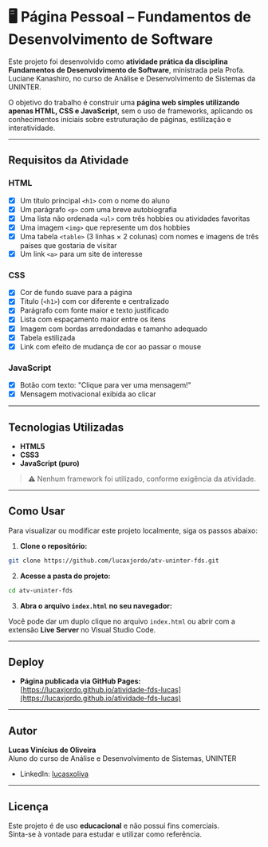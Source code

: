 # 🖥️ Página Pessoal – Fundamentos de Desenvolvimento de Software

Este projeto foi desenvolvido como **atividade prática da disciplina Fundamentos de Desenvolvimento de Software**, ministrada pela Profa. Luciane Kanashiro, no curso de Análise e Desenvolvimento de Sistemas da UNINTER.

O objetivo do trabalho é construir uma **página web simples utilizando apenas HTML, CSS e JavaScript**, sem o uso de frameworks, aplicando os conhecimentos iniciais sobre estruturação de páginas, estilização e interatividade.

---

##  Requisitos da Atividade

### HTML
- [x] Um título principal `<h1>` com o nome do aluno
- [x] Um parágrafo `<p>` com uma breve autobiografia
- [x] Uma lista não ordenada `<ul>` com três hobbies ou atividades favoritas
- [x] Uma imagem `<img>` que represente um dos hobbies
- [x] Uma tabela `<table>` (3 linhas × 2 colunas) com nomes e imagens de três países que gostaria de visitar
- [x] Um link `<a>` para um site de interesse

### CSS
- [x] Cor de fundo suave para a página
- [x] Título (`<h1>`) com cor diferente e centralizado
- [x] Parágrafo com fonte maior e texto justificado
- [x] Lista com espaçamento maior entre os itens
- [x] Imagem com bordas arredondadas e tamanho adequado
- [x] Tabela estilizada
- [x] Link com efeito de mudança de cor ao passar o mouse

### JavaScript
- [x] Botão com texto: "Clique para ver uma mensagem!"
- [x] Mensagem motivacional exibida ao clicar

---

##  Tecnologias Utilizadas

- **HTML5**
- **CSS3**
- **JavaScript (puro)**

> ⚠️ Nenhum framework foi utilizado, conforme exigência da atividade.

---

##  Como Usar

Para visualizar ou modificar este projeto localmente, siga os passos abaixo:

1. **Clone o repositório:**

```bash
git clone https://github.com/lucaxjordo/atv-uninter-fds.git
```

2. **Acesse a pasta do projeto:**

```bash
cd atv-uninter-fds
```

3. **Abra o arquivo `index.html` no seu navegador:**

Você pode dar um duplo clique no arquivo `index.html` ou abrir com a extensão **Live Server** no Visual Studio Code.

---

## Deploy

- **Página publicada via GitHub Pages:**  
  [https://lucaxjordo.github.io/atividade-fds-lucas](https://lucaxjordo.github.io/atividade-fds-lucas)

---

##  Autor

**Lucas Vinícius de Oliveira**  
Aluno do curso de Análise e Desenvolvimento de Sistemas, UNINTER  
- LinkedIn: [lucasxoliva](https://www.linkedin.com/in/lucasxoliva/)

---

##  Licença

Este projeto é de uso **educacional** e não possui fins comerciais.  
Sinta-se à vontade para estudar e utilizar como referência.